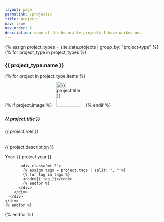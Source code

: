 ```yaml
---
layout: page
permalink: /projects/
title: projects
nav: true
nav_order: 5
description: some of the honorable projects I have worked on.
---
```


 <style>
  .image-margin {
  margin: 10px;
}
  </style>

<div class="container">
  {% assign project_types = site.data.projects | group_by: "project-type" %}
  {% for project_type in project_types %}
  <h3 >{{ project_type.name }}</h3>
  <div class="row">
    {% for project in project_type.items %}
    <div class="col-md-12 mb-4">
      <div class="card">
        {% if project.image %}
        <img src="{{ site.url }}/{{ site.baseurl }}/{{ project.image }}" class="card-img-top float-left mr-3 mb-3 image-margin" alt="{{ project.title }}" style="width:80px;">
        {% endif %}
        <div class="card-body">
          <h5 class="card-title">{{ project.title }}</h5>
          <h6 class="card-subtitle mb-2 text-muted">{{ project.role }}</h6>
          <p class="card-text">{{ project.description }}</p>
        </div>
        <div class="card-footer">
          <div class="year mb-2">Year: {{ project.year }}</div>
          
           <div class="mt-2">
            {% assign tags = project.tags | split: ", " %}
            {% for tag in tags %}
            <code>{{ tag }}</code>
            {% endfor %}
          </div>
        </div>
      </div>
    </div>
    {% endfor %}
  </div>
  {% endfor %}
</div>
 